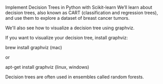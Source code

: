 Implement Decision Trees in Python with Scikit-learn
We’ll learn about decision trees, also known as CART (classification and regression trees), and use them to explore a dataset of breast cancer tumors.

We'll also see how to visualize a decision tree using graphviz.

If you want to visualize your decision tree, install graphviz:

brew install graphviz (mac)

or

apt-get install graphviz (linux, windows)

Decision trees are often used in ensembles called random forests.